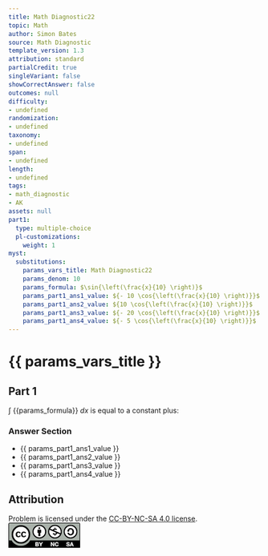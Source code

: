 ```yaml
---
title: Math Diagnostic22
topic: Math
author: Simon Bates
source: Math Diagnostic
template_version: 1.3
attribution: standard
partialCredit: true
singleVariant: false
showCorrectAnswer: false
outcomes: null
difficulty:
- undefined
randomization:
- undefined
taxonomy:
- undefined
span:
- undefined
length:
- undefined
tags:
- math_diagnostic
- AK
assets: null
part1:
  type: multiple-choice
  pl-customizations:
    weight: 1
myst:
  substitutions:
    params_vars_title: Math Diagnostic22
    params_denom: 10
    params_formula: $\sin{\left(\frac{x}{10} \right)}$
    params_part1_ans1_value: ${- 10 \cos{\left(\frac{x}{10} \right)}}$
    params_part1_ans2_value: ${10 \cos{\left(\frac{x}{10} \right)}}$
    params_part1_ans3_value: ${- 20 \cos{\left(\frac{x}{10} \right)}}$
    params_part1_ans4_value: ${- 5 \cos{\left(\frac{x}{10} \right)}}$
---
```

# {{ params_vars_title }}

## Part 1

$\int$ {{params_formula}} $dx$ is equal to a constant plus:

### Answer Section

- {{ params_part1_ans1_value }}
- {{ params_part1_ans2_value }}
- {{ params_part1_ans3_value }}
- {{ params_part1_ans4_value }}

## Attribution

Problem is licensed under the [CC-BY-NC-SA 4.0 license](https://creativecommons.org/licenses/by-nc-sa/4.0/).<br> ![The Creative Commons 4.0 license requiring attribution-BY, non-commercial-NC, and share-alike-SA license.](https://raw.githubusercontent.com/firasm/bits/master/by-nc-sa.png)